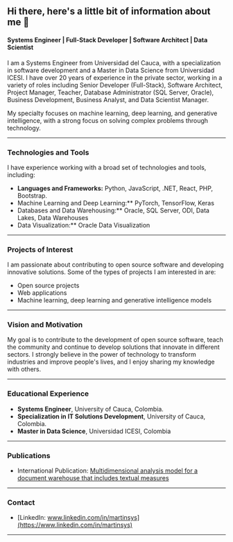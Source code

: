 ## Hi there, here's a little bit of information about me 👋

#### Systems Engineer | Full-Stack Developer | Software Architect | Data Scientist

I am a Systems Engineer from Universidad del Cauca, with a specialization in software development and a Master in Data Science from Universidad ICESI. I have over 20 years of experience in the private sector, working in a variety of roles including Senior Developer (Full-Stack), Software Architect, Project Manager, Teacher, Database Administrator (SQL Server, Oracle), Business Development, Business Analyst, and Data Scientist Manager. 

My specialty focuses on machine learning, deep learning, and generative intelligence, with a strong focus on solving complex problems through technology.

---

### Technologies and Tools

I have experience working with a broad set of technologies and tools, including:

- **Languages and Frameworks:** Python, JavaScript, .NET, React, PHP, Bootstrap.
- Machine Learning and Deep Learning:** PyTorch, TensorFlow, Keras
- Databases and Data Warehousing:** Oracle, SQL Server, ODI, Data Lakes, Data Warehouses
- Data Visualization:** Oracle Data Visualization

---

### Projects of Interest

I am passionate about contributing to open source software and developing innovative solutions. Some of the types of projects I am interested in are:

- Open source projects
- Web applications
- Machine learning, deep learning and generative intelligence models

---

### Vision and Motivation

My goal is to contribute to the development of open source software, teach the community and continue to develop solutions that innovate in different sectors. I strongly believe in the power of technology to transform industries and improve people's lives, and I enjoy sharing my knowledge with others.

---

### Educational Experience

- **Systems Engineer**, University of Cauca, Colombia.
- **Specialization in IT Solutions Development**, University of Cauca, Colombia.
- **Master in Data Science**, Universidad ICESI, Colombia

---

### Publications

- International Publication: [Multidimensional analysis model for a document warehouse that includes textual measures](https://www.sciencedirect.com/science/article/abs/pii/S0167923615000287)

---

### Contact

- [LinkedIn: www.linkedin.com/in/martinsys](https://www.linkedin.com/in/martinsys)

---


<!--
**martinsys/martinsys** is a ✨ _special_ ✨ repository because its `README.md` (this file) appears on your GitHub profile.

Here are some ideas to get you started:

- 🔭 I’m currently working on ...
- 🌱 I’m currently learning ...
- 👯 I’m looking to collaborate on ...
- 🤔 I’m looking for help with ...
- 💬 Ask me about ...
- 📫 How to reach me: ...
- 😄 Pronouns: ...
- ⚡ Fun fact: ...
-->
